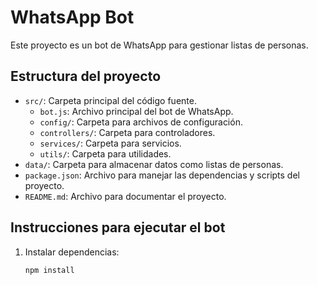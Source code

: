 # WhatsApp Bot

Este proyecto es un bot de WhatsApp para gestionar listas de personas.

## Estructura del proyecto

- `src/`: Carpeta principal del código fuente.
  - `bot.js`: Archivo principal del bot de WhatsApp.
  - `config/`: Carpeta para archivos de configuración.
  - `controllers/`: Carpeta para controladores.
  - `services/`: Carpeta para servicios.
  - `utils/`: Carpeta para utilidades.
- `data/`: Carpeta para almacenar datos como listas de personas.
- `package.json`: Archivo para manejar las dependencias y scripts del proyecto.
- `README.md`: Archivo para documentar el proyecto.

## Instrucciones para ejecutar el bot

1. Instalar dependencias:
   ```bash
   npm install
